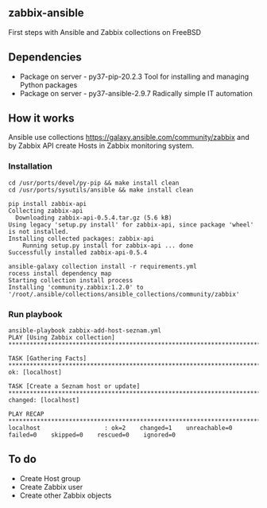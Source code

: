 ## zabbix-ansible

First steps with Ansible and Zabbix collections on FreeBSD

## Dependencies

- Package on server - py37-pip-20.2.3                Tool for installing and managing Python packages
- Package on server - py37-ansible-2.9.7             Radically simple IT automation

## How it works

Ansible use collections https://galaxy.ansible.com/community/zabbix and by
Zabbix API create Hosts in Zabbix monitoring system.

### Installation

```console
cd /usr/ports/devel/py-pip && make install clean
cd /usr/ports/sysutils/ansible && make install clean

pip install zabbix-api
Collecting zabbix-api
  Downloading zabbix-api-0.5.4.tar.gz (5.6 kB)
Using legacy 'setup.py install' for zabbix-api, since package 'wheel' is not installed.
Installing collected packages: zabbix-api
    Running setup.py install for zabbix-api ... done
Successfully installed zabbix-api-0.5.4

ansible-galaxy collection install -r requirements.yml
rocess install dependency map
Starting collection install process
Installing 'community.zabbix:1.2.0' to '/root/.ansible/collections/ansible_collections/community/zabbix'
```

### Run playbook
```console
ansible-playbook zabbix-add-host-seznam.yml
PLAY [Using Zabbix collection] **********************************************************************************************************************************************

TASK [Gathering Facts] ******************************************************************************************************************************************************
ok: [localhost]

TASK [Create a Seznam host or update] ***************************************************************************************************************************************
changed: [localhost]

PLAY RECAP ******************************************************************************************************************************************************************
localhost                  : ok=2    changed=1    unreachable=0    failed=0    skipped=0    rescued=0    ignored=0
```

## To do

- Create Host group
- Create Zabbix user
- Create other Zabbix objects